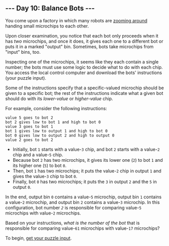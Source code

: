 --- Day 10: Balance Bots ---
----------------------------

You come upon a factory in which many robots are [zooming around]
handing small microchips to each other.

Upon closer examination, you notice that each bot only proceeds when it
has *two* microchips, and once it does, it gives each one to a different
bot or puts it in a marked "output" bin. Sometimes, bots take microchips
from "input" bins, too.

Inspecting one of the microchips, it seems like they each contain a
single number; the bots must use some logic to decide what to do with
each chip. You access the local control computer and download the bots'
instructions (your puzzle input).

Some of the instructions specify that a specific-valued microchip should
be given to a specific bot; the rest of the instructions indicate what a
given bot should do with its *lower-value* or *higher-value* chip.

For example, consider the following instructions:

    value 5 goes to bot 2
    bot 2 gives low to bot 1 and high to bot 0
    value 3 goes to bot 1
    bot 1 gives low to output 1 and high to bot 0
    bot 0 gives low to output 2 and high to output 0
    value 2 goes to bot 2

-   Initially, bot `1` starts with a value-`3` chip, and bot `2` starts
    with a value-`2` chip and a value-`5` chip.
-   Because bot `2` has two microchips, it gives its lower one (`2`) to
    bot `1` and its higher one (`5`) to bot `0`.
-   Then, bot `1` has two microchips; it puts the value-`2` chip in
    output `1` and gives the value-`3` chip to bot `0`.
-   Finally, bot `0` has two microchips; it puts the `3` in output `2`
    and the `5` in output `0`.

In the end, output bin `0` contains a value-`5` microchip, output bin
`1` contains a value-`2` microchip, and output bin `2` contains a
value-`3` microchip. In this configuration, bot number *`2`* is
responsible for comparing value-`5` microchips with value-`2`
microchips.

Based on your instructions, *what is the number of the bot* that is
responsible for comparing value-`61` microchips with value-`17`
microchips?

To begin, [get your puzzle input].

  [zooming around]: https://www.youtube.com/watch?v=JnkMyfQ5YfY&t=40
  [get your puzzle input]: 10/input
